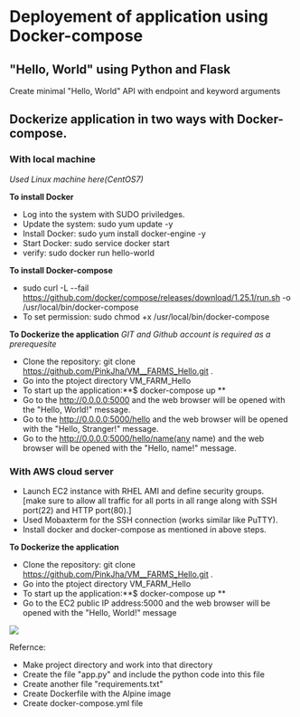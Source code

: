 # Deployement of application using Docker-compose                                                   
                                                                                  
## "Hello, World" using Python and Flask                                                                           
Create minimal "Hello, World" API with endpoint and keyword arguments

## Dockerize application in two ways with Docker-compose. 

### With local machine ###
   *Used Linux machine here(CentOS7)*
   
   **To install Docker**
   - Log into the system with SUDO priviledges. 
   - Update the system: sudo yum update -y
   - Install Docker: sudo yum install docker-engine -y
   - Start Docker: sudo service docker start   
   - verify: sudo docker run hello-world
   
   **To install Docker-compose**
   - sudo curl -L --fail https://github.com/docker/compose/releases/download/1.25.1/run.sh -o /usr/local/bin/docker-compose
   - To set permission: sudo chmod +x /usr/local/bin/docker-compose  
   
   **To Dockerize the application**
   *GIT and Github account is required as a prerequesite*
   - Clone the repository: git clone https://github.com/PinkJha/VM__FARMS_Hello.git .
   - Go into the ptoject directory VM_FARM_Hello 
   - To start up the application:**$ docker-compose up **
   - Go to the http://0.0.0.0:5000 and the web browser will be opened with the "Hello, World!" message. 
   - Go to the http://0.0.0.0:5000/hello and the web browser will be opened with the "Hello, Stranger!" message.
   - Go to the http://0.0.0.0:5000/hello/name(any name) and the web browser will be opened with the "Hello, name!" message.
   
### With AWS cloud server ###
   - Launch EC2 instance with RHEL AMI and define security groups.    
     [make sure to allow all traffic for all ports in all range along with SSH port(22) and HTTP port(80).]
   - Used Mobaxterm for the SSH connection (works similar like PuTTY).
   - Install docker and docker-compose as mentioned in above steps. 
  
   **To Dockerize the application**
   - Clone the repository: git clone https://github.com/PinkJha/VM__FARMS_Hello.git .
   - Go into the ptoject directory VM_FARM_Hello 
   - To start up the application:**$ docker-compose up **
   - Go to the EC2 public IP address:5000 and the web browser will be opened with the "Hello, World!" message
   
   ![](https://vmfarms.com/f05fd8da2dbe5a63a66609dbedb80f65.svg)
   
   Refernce: 
   - Make project directory and work into that directory
   - Create the file "app.py" and include the python code into this file
   - Create another file "requirements.txt"
   - Create Dockerfile with the Alpine image
   - Create docker-compose.yml file








